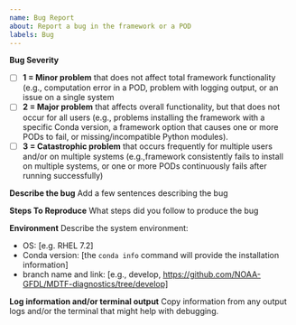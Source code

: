 ```yaml
---
name: Bug Report
about: Report a bug in the framework or a POD
labels: Bug
---
```

**Bug Severity**  
* [ ] **1 = Minor problem** that does not affect total framework functionality (e.g., computation error in a POD, problem with logging output, or an issue on a single system  
* [ ] **2 = Major problem** that affects overall functionality, but that does not occur for all users (e.g., problems installing the framework with a specific Conda version, a framework option that causes one or more PODs to fail, or missing/incompatible Python modules).  
* [ ] **3 = Catastrophic problem** that occurs frequently for multiple users and/or on multiple systems (e.g.,framework consistently fails to install on multiple systems, or one or more PODs continuously fails after running successfully) 

**Describe the bug**
Add a few sentences describing the bug

**Steps To Reproduce**
What steps did you follow to produce the bug

**Environment**
Describe the system environment:
- OS: [e.g. RHEL 7.2]
- Conda version: [the `conda info` command will provide the installation information] 
- branch name and link: [e.g., develop, https://github.com/NOAA-GFDL/MDTF-diagnostics/tree/develop]

**Log information and/or terminal output**
Copy information from any output logs and/or the terminal that might help with debugging.
